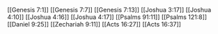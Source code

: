 [[Genesis 7:1]]
[[Genesis 7:7]]
[[Genesis 7:13]]
[[Joshua 3:17]]
[[Joshua 4:10]]
[[Joshua 4:16]]
[[Joshua 4:17]]
[[Psalms 91:11]]
[[Psalms 121:8]]
[[Daniel 9:25]]
[[Zechariah 9:11]]
[[Acts 16:27]]
[[Acts 16:37]]
